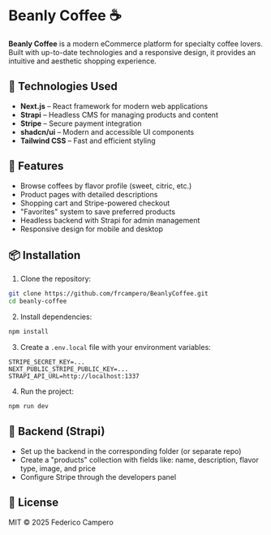 # Beanly Coffee ☕

**Beanly Coffee** is a modern eCommerce platform for specialty coffee lovers. Built with up-to-date technologies and a responsive design, it provides an intuitive and aesthetic shopping experience.

## 🚀 Technologies Used

- **Next.js** – React framework for modern web applications
- **Strapi** – Headless CMS for managing products and content
- **Stripe** – Secure payment integration
- **shadcn/ui** – Modern and accessible UI components
- **Tailwind CSS** – Fast and efficient styling

## 🎯 Features

- Browse coffees by flavor profile (sweet, citric, etc.)
- Product pages with detailed descriptions
- Shopping cart and Stripe-powered checkout
- "Favorites" system to save preferred products
- Headless backend with Strapi for admin management
- Responsive design for mobile and desktop

## 📦 Installation

1. Clone the repository:

```bash
git clone https://github.com/frcampero/BeanlyCoffee.git
cd beanly-coffee
```

2. Install dependencies:

```bash
npm install
```

3. Create a `.env.local` file with your environment variables:

```env
STRIPE_SECRET_KEY=...
NEXT_PUBLIC_STRIPE_PUBLIC_KEY=...
STRAPI_API_URL=http://localhost:1337
```

4. Run the project:

```bash
npm run dev
```

## 🧪 Backend (Strapi)

- Set up the backend in the corresponding folder (or separate repo)
- Create a "products" collection with fields like: name, description, flavor type, image, and price
- Configure Stripe through the developers panel

## 📄 License

MIT © 2025 Federico Campero